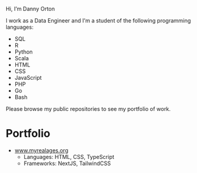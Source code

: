 Hi, I’m Danny Orton

I work as a Data Engineer and I'm a student of the following programming languages:

* SQL
* R
* Python
* Scala
* HTML
* CSS
* JavaScript
* PHP
* Go
* Bash

Please browse my public repositories to see my portfolio of work.

# Portfolio
* www.myrealages.org
  * Languages: HTML, CSS, TypeScript
  * Frameworks: NextJS, TailwindCSS
